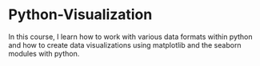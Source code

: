 # Python-Visualization
In this course, I learn how to work with various data formats within python and how to create data visualizations using matplotlib and the seaborn modules with python.
